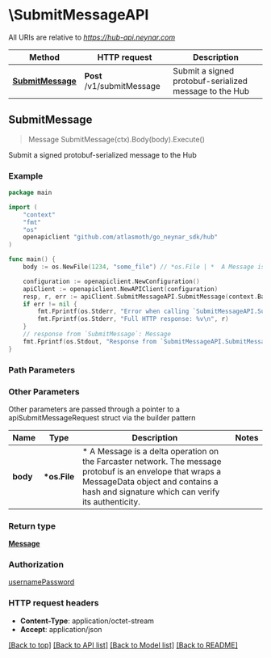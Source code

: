 # \SubmitMessageAPI

All URIs are relative to *https://hub-api.neynar.com*

| Method                                                 | HTTP request               | Description                                            |
| ------------------------------------------------------ | -------------------------- | ------------------------------------------------------ |
| [**SubmitMessage**](SubmitMessageAPI.md#SubmitMessage) | **Post** /v1/submitMessage | Submit a signed protobuf-serialized message to the Hub |

## SubmitMessage

> Message SubmitMessage(ctx).Body(body).Execute()

Submit a signed protobuf-serialized message to the Hub

### Example

```go
package main

import (
	"context"
	"fmt"
	"os"
	openapiclient "github.com/atlasmoth/go_neynar_sdk/hub"
)

func main() {
	body := os.NewFile(1234, "some_file") // *os.File | *  A Message is a delta operation on the Farcaster network. The message protobuf is an envelope  that wraps a MessageData object and contains a hash and signature which can verify its authenticity.

	configuration := openapiclient.NewConfiguration()
	apiClient := openapiclient.NewAPIClient(configuration)
	resp, r, err := apiClient.SubmitMessageAPI.SubmitMessage(context.Background()).Body(body).Execute()
	if err != nil {
		fmt.Fprintf(os.Stderr, "Error when calling `SubmitMessageAPI.SubmitMessage``: %v\n", err)
		fmt.Fprintf(os.Stderr, "Full HTTP response: %v\n", r)
	}
	// response from `SubmitMessage`: Message
	fmt.Fprintf(os.Stdout, "Response from `SubmitMessageAPI.SubmitMessage`: %v\n", resp)
}
```

### Path Parameters

### Other Parameters

Other parameters are passed through a pointer to a apiSubmitMessageRequest struct via the builder pattern

| Name     | Type          | Description                                                                                                                                                                                          | Notes |
| -------- | ------------- | ---------------------------------------------------------------------------------------------------------------------------------------------------------------------------------------------------- | ----- |
| **body** | **\*os.File** | \* A Message is a delta operation on the Farcaster network. The message protobuf is an envelope that wraps a MessageData object and contains a hash and signature which can verify its authenticity. |

### Return type

[**Message**](Message.md)

### Authorization

[usernamePassword](../README.md#usernamePassword)

### HTTP request headers

- **Content-Type**: application/octet-stream
- **Accept**: application/json

[[Back to top]](#) [[Back to API list]](../README.md#documentation-for-api-endpoints)
[[Back to Model list]](../README.md#documentation-for-models)
[[Back to README]](../README.md)
